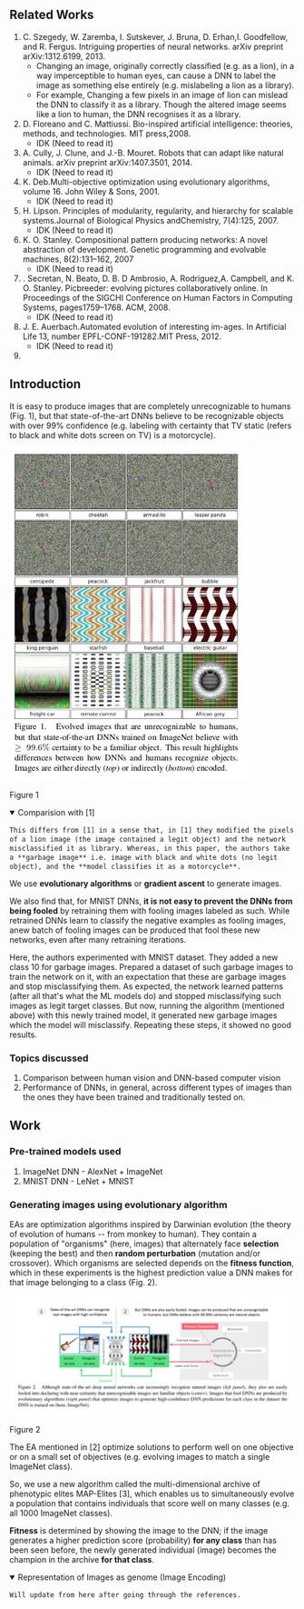 ## Related Works
1. C. Szegedy, W. Zaremba, I. Sutskever, J. Bruna, D. Erhan,I. Goodfellow, and R. Fergus. Intriguing properties of neural networks. arXiv preprint arXiv:1312.6199, 2013.
   - Changing an image, originally correctly classified (e.g. as a lion), in a way imperceptible to human eyes, can cause a DNN to label the image as something else entirely (e.g. mislabeling a lion as a library).
   - For example, Changing a few pixels in an image of lion can mislead the DNN to classify it as a library. Though the altered image seems like a lion to human, the DNN recognises it as a library.
2. D. Floreano and C. Mattiussi. Bio-inspired artificial intelligence:  theories,  methods,  and  technologies.   MIT  press,2008.
   - IDK (Need to read it)
3. A. Cully, J. Clune, and J.-B. Mouret. Robots that can adapt like natural animals. arXiv preprint arXiv:1407.3501, 2014.
   - IDK (Need to read it)
4. K. Deb.Multi-objective optimization using evolutionary algorithms, volume 16. John Wiley & Sons, 2001.
   - IDK (Need to read it)
5. H. Lipson. Principles of modularity, regularity, and hierarchy for scalable systems.Journal of Biological Physics andChemistry, 7(4):125, 2007.
   - IDK (Need to read it)
6. K. O. Stanley.  Compositional pattern producing networks: A novel abstraction of development. Genetic programming and evolvable machines, 8(2):131–162, 2007
   - IDK (Need to read it)
7. . Secretan, N. Beato, D. B. D Ambrosio, A. Rodriguez,A. Campbell, and K. O. Stanley. Picbreeder: evolving pictures collaboratively online. In Proceedings of the SIGCHI Conference on Human Factors in Computing Systems, pages1759–1768. ACM, 2008.
   - IDK (Need to read it)
8. J. E. Auerbach.Automated evolution of interesting im-ages.  In Artificial Life 13, number EPFL-CONF-191282.MIT Press, 2012.
   - IDK (Need to read it)
9.  

## Introduction
It is easy to produce images that are completely unrecognizable to humans (Fig. 1), but that state-of-the-art DNNs believe to be recognizable objects with over 99% confidence (e.g. labeling with certainty that TV static (refers to black and white dots screen on TV) is a motorcycle).

![Figure 1](images/fig1.jpg)

Figure 1

<details open>
  <summary>Comparision with [1]</summary>

    This differs from [1] in a sense that, in [1] they modified the pixels of a lion image (the image contained a legit object) and the network misclassified it as library. Whereas, in this paper, the authors take a **garbage image** i.e. image with black and white dots (no legit object), and the **model classifies it as a motorcycle**.
</details>


We use **evolutionary algorithms** or **gradient ascent** to generate images.

We also find that, for MNIST DNNs, **it is not easy to prevent the DNNs from being fooled** by retraining them with fooling images labeled as such. While retrained DNNs learn to classify the negative examples as fooling images, anew batch of fooling images can be produced that fool these new networks, even after many retraining iterations.

Here, the authors experimented with MNIST dataset. They added a new class 10 for garbage images. Prepared a dataset of such garbage images to train the network on it, with an expectation that these are garbage images and stop misclassifying them. As expected, the network learned patterns (after all that's what the ML models do) and stopped misclassifying such images as legit target classes. But now, running the algorithm (mentioned above) with this newly trained model, it generated new garbage images which the model will misclassify. Repeating these steps, it showed no good results.

### Topics discussed
1. Comparison between human vision and DNN-based computer vision
2. Performance of DNNs, in general, across different types of images than the ones they have been trained and traditionally tested on.

## Work

### Pre-trained models used
1. ImageNet DNN - AlexNet + ImageNet
2. MNIST DNN - LeNet + MNIST

### Generating images using evolutionary algorithm
EAs are optimization algorithms inspired by Darwinian evolution (the theory of evolution of humans -- from monkey to human). They contain a population of "organisms" (here, images) that alternately face **selection** (keeping the best) and then **random perturbation** (mutation and/or crossover). Which organisms are selected depends on the **fitness function**, which in these experiments is the highest prediction value a DNN makes for that image belonging to a class (Fig. 2).

![Figure 2](images/fig2.png)

Figure 2

The EA mentioned in [2] optimize solutions to perform well on one objective or on a small set of objectives (e.g. evolving images to match a single ImageNet class).

So, we use a new algorithm called the multi-dimensional archive of phenotypic elites MAP-Elites [3], which enables us to simultaneously evolve a population that contains individuals that score well on many classes (e.g. all 1000 ImageNet classes).

**Fitness** is determined by showing the image to the DNN; if the image generates a higher prediction score (probability) **for any class** than has been seen before, the newly generated individual (image) becomes the champion in the archive **for that class**.

<details open>
  <summary>Representation of Images as genome (Image Encoding)</summary>

    Will update from here after going through the references.
</details>

